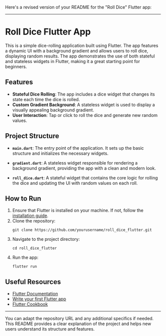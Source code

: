 Here's a revised version of your README for the "Roll Dice" Flutter app:

---

# Roll Dice Flutter App

This is a simple dice-rolling application built using Flutter. The app features a dynamic UI with a background gradient and allows users to roll dice, displaying random results. The app demonstrates the use of both stateful and stateless widgets in Flutter, making it a great starting point for beginners.

## Features
- **Stateful Dice Rolling**: The app includes a dice widget that changes its state each time the dice is rolled.
- **Custom Gradient Background**: A stateless widget is used to display a visually appealing background gradient.
- **User Interaction**: Tap or click to roll the dice and generate new random values.
  
## Project Structure

- **`main.dart`**: The entry point of the application. It sets up the basic structure and initializes the necessary widgets.
  
- **`gradient.dart`**: A stateless widget responsible for rendering a background gradient, providing the app with a clean and modern look.

- **`roll_dice.dart`**: A stateful widget that contains the core logic for rolling the dice and updating the UI with random values on each roll.

## How to Run

1. Ensure that Flutter is installed on your machine. If not, follow the [installation guide](https://docs.flutter.dev/get-started/install).
2. Clone the repository:
   ```
   git clone https://github.com/yourusername/roll_dice_flutter.git
   ```
3. Navigate to the project directory:
   ```
   cd roll_dice_flutter
   ```
4. Run the app:
   ```
   flutter run
   ```

## Useful Resources

- [Flutter Documentation](https://docs.flutter.dev/)
- [Write your first Flutter app](https://docs.flutter.dev/get-started/codelab)
- [Flutter Cookbook](https://docs.flutter.dev/cookbook)

---

You can adapt the repository URL and any additional specifics if needed. This README provides a clear explanation of the project and helps new users understand its structure and features.
